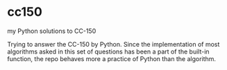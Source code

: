 cc150
=====

my Python solutions to CC-150


Trying to answer the CC-150 by Python. Since the implementation of most algorithms asked in this set of questions has been a part of the built-in function, the repo behaves more a practice of Python than the algorithm.
